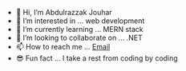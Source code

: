 - 👋 Hi, I’m Abdulrazzak Jouhar
- 👀 I’m interested in ... web development
- 🌱 I’m currently learning ... MERN stack
- 💞️ I’m looking to collaborate on ... .NET
- 📫 How to reach me ... [Email](AbdulrazaJouhar@gmail.com)
- 😎 Fun fact ... I take a rest from coding by coding

<!---
amj203/amj203 is a ✨ special ✨ repository because its `README.md` (this file) appears on your GitHub profile.
You can click the Preview link to take a look at your changes.
--->
